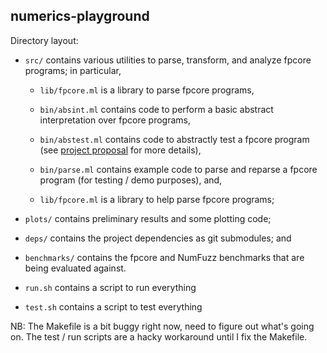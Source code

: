 ## numerics-playground
Directory layout:
- `src/` contains various utilities to parse, transform, and analyze fpcore
programs; in particular,

  * `lib/fpcore.ml` is a library to parse fpcore programs,

  * `bin/absint.ml` contains code to perform a basic abstract interpretation
  over fpcore programs,

  * `bin/abstest.ml` contains code to abstractly test a fpcore program (see
  [project proposal](https://github.com/sampsyo/cs6120/issues/510) for more
  details),

  * `bin/parse.ml` contains example code to parse and reparse a fpcore
  program (for testing / demo purposes), and,

  * `lib/fpcore.ml` is a library to help parse fpcore programs;

- `plots/` contains preliminary results and some plotting code;

- `deps/` contains the project dependencies as git submodules; and

- `benchmarks/` contains the fpcore and NumFuzz benchmarks that are being
evaluated against.

- `run.sh` contains a script to run everything 

- `test.sh` contains a script to test everything

NB: The Makefile is a bit buggy right now, need to figure out what's going on.
The test / run scripts are a hacky workaround until I fix the Makefile.
